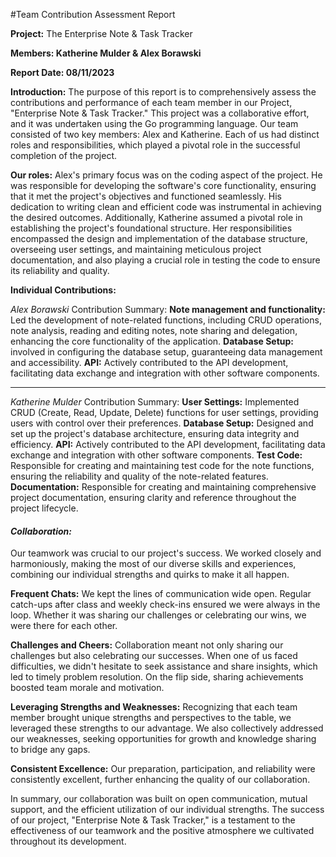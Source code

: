 #Team Contribution Assessment Report

**Project:** The Enterprise Note & Task Tracker

**Members: Katherine Mulder & Alex Borawski**

**Report Date: 08/11/2023**

**Introduction:**
The purpose of this report is to comprehensively assess the contributions and performance of each team member in our Project, "Enterprise Note & Task Tracker." This project was a collaborative effort, and it was undertaken using the Go programming language. Our team consisted of two key members: Alex and Katherine. Each of us had distinct roles and responsibilities, which played a pivotal role in the successful completion of the project.

**Our roles:**
Alex's primary focus was on the coding aspect of the project. He was responsible for developing the software's core functionality, ensuring that it met the project's objectives and functioned seamlessly. His dedication to writing clean and efficient code was instrumental in achieving the desired outcomes.
Additionally, Katherine assumed a pivotal role in establishing the project's foundational structure. Her responsibilities encompassed the design and implementation of the database structure, overseeing user settings, and maintaining meticulous project documentation, and also playing a crucial role in testing the code to ensure its reliability and quality.
</br>

**Individual Contributions:**

_Alex Borawski_
Contribution Summary:
**Note management and functionality:** Led the development of note-related functions, including CRUD operations, note analysis, reading and editing notes, note sharing and delegation, enhancing the core functionality of the application.
**Database Setup:** involved in configuring the database setup, guaranteeing data management and accessibility.
**API:** Actively contributed to the API development, facilitating data exchange and integration with other software components.

------------------------------------------------------------------------
_Katherine Mulder_
Contribution Summary:
**User Settings:** Implemented CRUD (Create, Read, Update, Delete) functions for user settings, providing users with control over their preferences.
**Database Setup:** Designed and set up the project's database architecture, ensuring data integrity and efficiency.
**API:** Actively contributed to the API development, facilitating data exchange and integration with other software components.
**Test Code:** Responsible for creating and maintaining test code for the note functions, ensuring the reliability and quality of the note-related features.
**Documentation:** Responsible for creating and maintaining comprehensive project documentation, ensuring clarity and reference throughout the project lifecycle.
</br>

#### *Collaboration:*
Our teamwork was crucial to our project's success. We worked closely and harmoniously, making the most of our diverse skills and experiences, combining our individual strengths and quirks to make it all happen.

**Frequent Chats:** We kept the lines of communication wide open. Regular catch-ups after class and weekly check-ins ensured we were always in the loop. Whether it was sharing our challenges or celebrating our wins, we were there for each other.

**Challenges and Cheers:** Collaboration meant not only sharing our challenges but also celebrating our successes. When one of us faced difficulties, we didn't hesitate to seek assistance and share insights, which led to timely problem resolution. On the flip side, sharing achievements boosted team morale and motivation.

**Leveraging Strengths and Weaknesses:** Recognizing that each team member brought unique strengths and perspectives to the table, we leveraged these strengths to our advantage. We also collectively addressed our weaknesses, seeking opportunities for growth and knowledge sharing to bridge any gaps.

**Consistent Excellence:** Our preparation, participation, and reliability were consistently excellent, further enhancing the quality of our collaboration.

In summary, our collaboration was built on open communication, mutual support, and the efficient utilization of our individual strengths. The success of our project, "Enterprise Note & Task Tracker," is a testament to the effectiveness of our teamwork and the positive atmosphere we cultivated throughout its development.